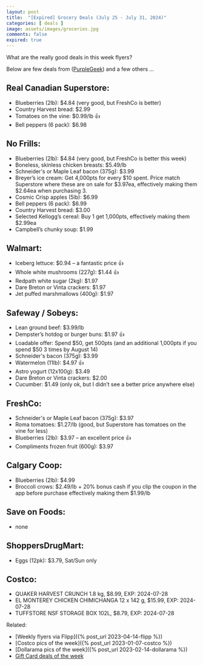 ```yaml
---
layout: post
title:  "[Expired] Grocery Deals (July 25 - July 31, 2024)"
categories: [ deals ]
image: assets/images/groceries.jpg
comments: false
expired: true
---
```


What are the really good deals in this week flyers?

Below are few deals from ([PurpleGeek](https://www.reddit.com/user/PurpleGeek/)) and a few others ...

## Real Canadian Superstore:
- Blueberries (2lb): $4.84 (very good, but FreshCo is better)
- Country Harvest bread: $2.99
- Tomatoes on the vine: $0.99/lb &#128077;
- Bell peppers (6 pack): $6.98

## No Frills:
- Blueberries (2lb): $4.84 (very good, but FreshCo is better this week)
- Boneless, skinless chicken breasts: $5.49/lb
- Schneider's or Maple Leaf bacon (375g): $3.99
- Breyer’s ice cream: Get 4,000pts for every $10 spent. Price match Superstore where these are on sale for $3.97ea, effectively making them $2.64ea when purchasing 3.
- Cosmic Crisp apples (5lb): $6.99
- Bell peppers (6 pack): $6.99
- Country Harvest bread: $3.00
- Selected Kellogg’s cereal: Buy 1 get 1,000pts, effectively making them $2.99ea
- Campbell’s chunky soup: $1.99

## Walmart:
- Iceberg lettuce: $0.94 – a fantastic price &#128077;
- Whole white mushrooms (227g): $1.44 &#128077;
- Redpath white sugar (2kg): $1.97
- Dare Breton or Vinta crackers: $1.97
- Jet puffed marshmallows (400g): $1.97

## Safeway / Sobeys:
- Lean ground beef: $3.99/lb
- Dempster’s hotdog or burger buns: $1.97 &#128077;
- Loadable offer: Spend $50, get 500pts (and an additional 1,000pts if you spend $50 3 times by August 14)
- Schneider's bacon (375g): $3.99
- Watermelon (11lb): $4.97 &#128077;
- Astro yogurt (12x100g): $3.49
- Dare Breton or Vinta crackers: $2.00
- Cucumber: $1.49 (only ok, but I didn’t see a better price anywhere else)

## FreshCo:
- Schneider's or Maple Leaf bacon (375g): $3.97
- Roma tomatoes: $1.27/lb (good, but Superstore has tomatoes on the vine for less)
- Blueberries (2lb): $3.97 – an excellent price &#128077;
- Compliments frozen fruit (600g): $3.97

## Calgary Coop:
- Blueberries (2lb): $4.99
- Broccoli crows: $2.49/lb + 20% bonus cash if you clip the coupon in the app before purchase effectively making them $1.99/lb

## Save on Foods:
- none

## ShoppersDrugMart:
- Eggs (12pk): $3.79, Sat/Sun only
<!-- - NN (1kg) or Blue Menu (750g) Peanut Butter: $3.99, Sat/Sun only -->

## Costco:
- QUAKER HARVEST CRUNCH 1.8 kg, $8.99, EXP: 2024-07-28
- EL MONTEREY CHICKEN CHIMICHANGA 12 x 142 g, $15.99, EXP: 2024-07-28
- TUFFSTORE NSF STORAGE BOX 102L, $8.79, EXP: 2024-07-28


Related:
 - [Weekly flyers via Flipp]({% post_url 2023-04-14-flipp %})
 - [Costco pics of the week]({% post_url 2023-01-07-costco %})
 - [Dollarama pics of the week]({% post_url 2023-02-14-dollarama %})
 - [Gift Card deals of the week](https://forums.redflagdeals.com/various-retailers-gift-cards-deals-discounts-2024-2666408)

 
